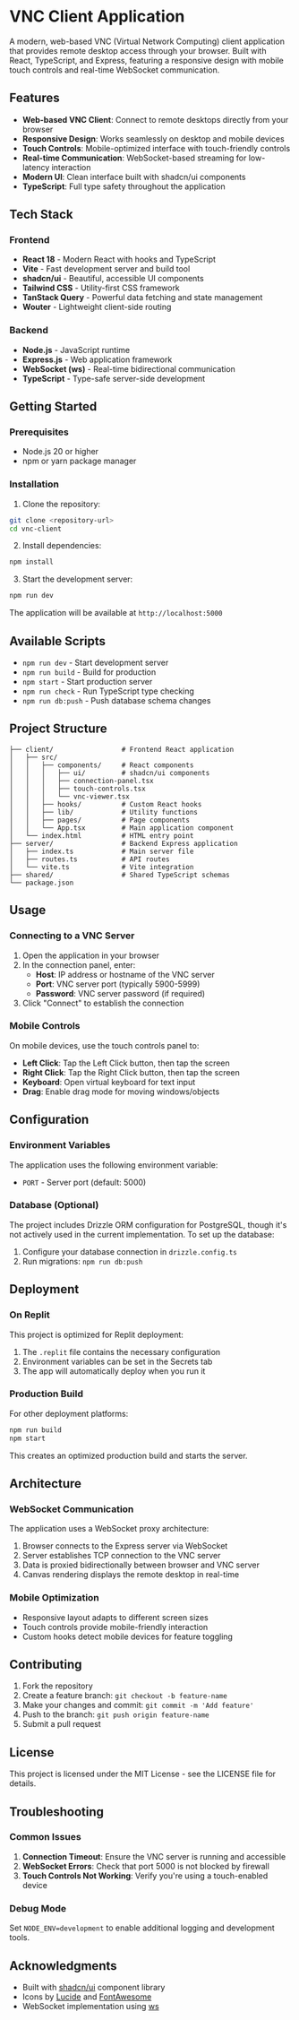 
# VNC Client Application

A modern, web-based VNC (Virtual Network Computing) client application that provides remote desktop access through your browser. Built with React, TypeScript, and Express, featuring a responsive design with mobile touch controls and real-time WebSocket communication.

## Features

- **Web-based VNC Client**: Connect to remote desktops directly from your browser
- **Responsive Design**: Works seamlessly on desktop and mobile devices
- **Touch Controls**: Mobile-optimized interface with touch-friendly controls
- **Real-time Communication**: WebSocket-based streaming for low-latency interaction
- **Modern UI**: Clean interface built with shadcn/ui components
- **TypeScript**: Full type safety throughout the application

## Tech Stack

### Frontend
- **React 18** - Modern React with hooks and TypeScript
- **Vite** - Fast development server and build tool
- **shadcn/ui** - Beautiful, accessible UI components
- **Tailwind CSS** - Utility-first CSS framework
- **TanStack Query** - Powerful data fetching and state management
- **Wouter** - Lightweight client-side routing

### Backend
- **Node.js** - JavaScript runtime
- **Express.js** - Web application framework
- **WebSocket (ws)** - Real-time bidirectional communication
- **TypeScript** - Type-safe server-side development

## Getting Started

### Prerequisites
- Node.js 20 or higher
- npm or yarn package manager

### Installation

1. Clone the repository:
```bash
git clone <repository-url>
cd vnc-client
```

2. Install dependencies:
```bash
npm install
```

3. Start the development server:
```bash
npm run dev
```

The application will be available at `http://localhost:5000`

## Available Scripts

- `npm run dev` - Start development server
- `npm run build` - Build for production
- `npm start` - Start production server
- `npm run check` - Run TypeScript type checking
- `npm run db:push` - Push database schema changes

## Project Structure

```
├── client/                 # Frontend React application
│   ├── src/
│   │   ├── components/     # React components
│   │   │   ├── ui/         # shadcn/ui components
│   │   │   ├── connection-panel.tsx
│   │   │   ├── touch-controls.tsx
│   │   │   └── vnc-viewer.tsx
│   │   ├── hooks/          # Custom React hooks
│   │   ├── lib/            # Utility functions
│   │   ├── pages/          # Page components
│   │   └── App.tsx         # Main application component
│   └── index.html          # HTML entry point
├── server/                 # Backend Express application
│   ├── index.ts            # Main server file
│   ├── routes.ts           # API routes
│   └── vite.ts             # Vite integration
├── shared/                 # Shared TypeScript schemas
└── package.json
```

## Usage

### Connecting to a VNC Server

1. Open the application in your browser
2. In the connection panel, enter:
   - **Host**: IP address or hostname of the VNC server
   - **Port**: VNC server port (typically 5900-5999)
   - **Password**: VNC server password (if required)
3. Click "Connect" to establish the connection

### Mobile Controls

On mobile devices, use the touch controls panel to:
- **Left Click**: Tap the Left Click button, then tap the screen
- **Right Click**: Tap the Right Click button, then tap the screen
- **Keyboard**: Open virtual keyboard for text input
- **Drag**: Enable drag mode for moving windows/objects

## Configuration

### Environment Variables

The application uses the following environment variable:
- `PORT` - Server port (default: 5000)

### Database (Optional)

The project includes Drizzle ORM configuration for PostgreSQL, though it's not actively used in the current implementation. To set up the database:

1. Configure your database connection in `drizzle.config.ts`
2. Run migrations: `npm run db:push`

## Deployment

### On Replit

This project is optimized for Replit deployment:

1. The `.replit` file contains the necessary configuration
2. Environment variables can be set in the Secrets tab
3. The app will automatically deploy when you run it

### Production Build

For other deployment platforms:

```bash
npm run build
npm start
```

This creates an optimized production build and starts the server.

## Architecture

### WebSocket Communication

The application uses a WebSocket proxy architecture:
1. Browser connects to the Express server via WebSocket
2. Server establishes TCP connection to the VNC server
3. Data is proxied bidirectionally between browser and VNC server
4. Canvas rendering displays the remote desktop in real-time

### Mobile Optimization

- Responsive layout adapts to different screen sizes
- Touch controls provide mobile-friendly interaction
- Custom hooks detect mobile devices for feature toggling

## Contributing

1. Fork the repository
2. Create a feature branch: `git checkout -b feature-name`
3. Make your changes and commit: `git commit -m 'Add feature'`
4. Push to the branch: `git push origin feature-name`
5. Submit a pull request

## License

This project is licensed under the MIT License - see the LICENSE file for details.

## Troubleshooting

### Common Issues

1. **Connection Timeout**: Ensure the VNC server is running and accessible
2. **WebSocket Errors**: Check that port 5000 is not blocked by firewall
3. **Touch Controls Not Working**: Verify you're using a touch-enabled device

### Debug Mode

Set `NODE_ENV=development` to enable additional logging and development tools.

## Acknowledgments

- Built with [shadcn/ui](https://ui.shadcn.com/) component library
- Icons by [Lucide](https://lucide.dev/) and [FontAwesome](https://fontawesome.com/)
- WebSocket implementation using [ws](https://github.com/websockets/ws)
